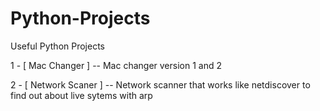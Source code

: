 # Python-Projects
Useful Python Projects

1 -  [ Mac Changer ] -- Mac changer version 1 and 2

2 -  [ Network Scaner ] -- Network scanner that works like netdiscover to find out about live sytems with arp
